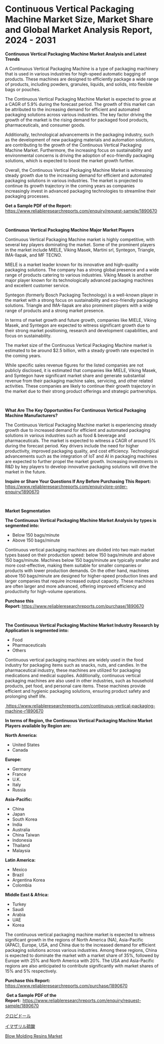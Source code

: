 <p><h1>Continuous Vertical Packaging Machine Market Size, Market Share and Global Market Analysis Report, 2024 - 2031</h1></p><p><strong>Continuous Vertical Packaging Machine Market Analysis and Latest Trends</strong></p>
<p><p>A Continuous Vertical Packaging Machine is a type of packaging machinery that is used in various industries for high-speed automatic bagging of products. These machines are designed to efficiently package a wide range of products, including powders, granules, liquids, and solids, into flexible bags or pouches.</p><p>The Continuous Vertical Packaging Machine Market is expected to grow at a CAGR of 5.9% during the forecast period. The growth of this market can be attributed to the increasing demand for efficient and automated packaging solutions across various industries. The key factor driving the growth of the market is the rising demand for packaged food products, pharmaceuticals, and consumer goods.</p><p>Additionally, technological advancements in the packaging industry, such as the development of new packaging materials and automation solutions, are contributing to the growth of the Continuous Vertical Packaging Machine Market. Furthermore, the increasing focus on sustainability and environmental concerns is driving the adoption of eco-friendly packaging solutions, which is expected to boost the market growth further.</p><p>Overall, the Continuous Vertical Packaging Machine Market is witnessing steady growth due to the increasing demand for efficient and automated packaging solutions in various industries. The market is projected to continue its growth trajectory in the coming years as companies increasingly invest in advanced packaging technologies to streamline their packaging processes.</p></p>
<p><strong>Get a Sample PDF of the Report:&nbsp;</strong> <a href="https://www.reliableresearchreports.com/enquiry/request-sample/1890670">https://www.reliableresearchreports.com/enquiry/request-sample/1890670</a></p>
<p>&nbsp;</p>
<p><strong>Continuous Vertical Packaging Machine Major Market Players</strong></p>
<p><p>Continuous Vertical Packaging Machine market is highly competitive, with several key players dominating the market. Some of the prominent players in the market include MIELE, Viking Masek, Martini srl, Syntegon, Triangle, IMA-Ilapak, and MF TECNO.</p><p>MIELE is a market leader known for its innovative and high-quality packaging solutions. The company has a strong global presence and a wide range of products catering to various industries. Viking Masek is another major player known for its technologically advanced packaging machines and excellent customer service.</p><p>Syntegon (formerly Bosch Packaging Technology) is a well-known player in the market with a strong focus on sustainability and eco-friendly packaging solutions. Triangle and IMA-Ilapak are also prominent players with a wide range of products and a strong market presence.</p><p>In terms of market growth and future growth, companies like MIELE, Viking Masek, and Syntegon are expected to witness significant growth due to their strong market positioning, research and development capabilities, and focus on sustainability.</p><p>The market size of the Continuous Vertical Packaging Machine market is estimated to be around $2.5 billion, with a steady growth rate expected in the coming years.</p><p>While specific sales revenue figures for the listed companies are not publicly disclosed, it is estimated that companies like MIELE, Viking Masek, and Syntegon have significant market share and generate substantial revenue from their packaging machine sales, servicing, and other related activities. These companies are likely to continue their growth trajectory in the market due to their strong product offerings and strategic partnerships.</p></p>
<p>&nbsp;</p>
<p><strong>What Are The Key Opportunities For Continuous Vertical Packaging Machine Manufacturers?</strong></p>
<p><p>The Continuous Vertical Packaging Machine market is experiencing steady growth due to increased demand for efficient and automated packaging solutions in various industries such as food & beverage and pharmaceuticals. The market is expected to witness a CAGR of around 5% during the forecast period. Key drivers include the need for higher productivity, improved packaging quality, and cost efficiency. Technological advancements such as the integration of IoT and AI in packaging machines are expected to further propel the market growth. Increasing investments in R&D by key players to develop innovative packaging solutions will drive the market in the future.</p></p>
<p><strong>Inquire or Share Your Questions If Any Before Purchasing This Report:</strong> <a href="https://www.reliableresearchreports.com/enquiry/pre-order-enquiry/1890670">https://www.reliableresearchreports.com/enquiry/pre-order-enquiry/1890670</a></p>
<p>&nbsp;</p>
<p><strong>Market Segmentation</strong></p>
<p><strong>The Continuous Vertical Packaging Machine Market Analysis by types is segmented into:</strong></p>
<p><ul><li>Below 150 bags/minute</li><li>Above 150 bags/minute</li></ul></p>
<p><p>Continuous vertical packaging machines are divided into two main market types based on their production speed: below 150 bags/minute and above 150 bags/minute. Machines below 150 bags/minute are typically smaller and more cost-effective, making them suitable for smaller companies or products with lower production demands. On the other hand, machines above 150 bags/minute are designed for higher-speed production lines and larger companies that require increased output capacity. These machines are often larger and more advanced, offering improved efficiency and productivity for high-volume operations.</p></p>
<p><strong>Purchase this Report:&nbsp;</strong><a href="https://www.reliableresearchreports.com/purchase/1890670">https://www.reliableresearchreports.com/purchase/1890670</a></p>
<p>&nbsp;</p>
<p><strong>The Continuous Vertical Packaging Machine Market Industry Research by Application is segmented into:</strong></p>
<p><ul><li>Food</li><li>Pharmaceuticals</li><li>Others</li></ul></p>
<p><p>Continuous vertical packaging machines are widely used in the food industry for packaging items such as snacks, nuts, and candies. In the pharmaceutical industry, these machines are utilized for packaging medications and medical supplies. Additionally, continuous vertical packaging machines are also used in other industries, such as household products, pet food, and personal care items. These machines provide efficient and hygienic packaging solutions, ensuring product safety and prolonging shelf life.</p></p>
<p><a href="https://www.reliableresearchreports.com/continuous-vertical-packaging-machine-r1890670">&nbsp;https://www.reliableresearchreports.com/continuous-vertical-packaging-machine-r1890670</a></p>
<p><strong>In terms of Region, the Continuous Vertical Packaging Machine Market Players available by Region are:</strong></p>
<p>
    <p> <strong> North America: </strong>
        <ul>
            <li>United States</li>
            <li>Canada</li>
        </ul>
        </p> 
    <p> <strong> Europe: </strong>
        <ul>
            <li>Germany</li>
            <li>France</li>
            <li>U.K.</li>
            <li>Italy</li>
            <li>Russia</li>
        </ul>
        </p> 
    <p> <strong> Asia-Pacific: </strong>
        <ul>
            <li>China</li>
            <li>Japan</li>
            <li>South Korea</li>
            <li>India</li>
            <li>Australia</li>
            <li>China Taiwan</li>
            <li>Indonesia</li>
            <li>Thailand</li>
            <li>Malaysia</li>
        </ul>
        </p> 
    <p> <strong> Latin America: </strong>
        <ul>
            <li>Mexico</li>
            <li>Brazil</li>
            <li>Argentina Korea</li>
            <li>Colombia</li>
        </ul>
        </p> 
    <p> <strong> Middle East & Africa: </strong>
        <ul>
            <li>Turkey</li>
            <li>Saudi</li>
            <li>Arabia</li>
            <li>UAE</li>
            <li>Korea</li>
        </ul>
    </p>
    </p>
<p><p>The continuous vertical packaging machine market is expected to witness significant growth in the regions of North America (NA), Asia-Pacific (APAC), Europe, USA, and China due to the increased demand for efficient packaging solutions across various industries. Among these regions, China is expected to dominate the market with a market share of 35%, followed by Europe with 25% and North America with 20%. The USA and Asia-Pacific regions are also anticipated to contribute significantly with market shares of 15% and 5% respectively.</p></p>
<p><strong>Purchase this Report: </strong><a href="https://www.reliableresearchreports.com/purchase/1890670">https://www.reliableresearchreports.com/purchase/1890670</a></p>
<p>&nbsp;<strong>Get a Sample PDF of the Report:&nbsp;&nbsp;</strong><a href="https://www.reliableresearchreports.com/enquiry/request-sample/1890670">https://www.reliableresearchreports.com/enquiry/request-sample/1890670</a></p>
<p><strong></strong></p>
<p><p><a href="https://github.com/leigh4852023/Market-Research-Report-List-1/blob/main/731885344726.md">クロピドール</a></p><p><a href="https://github.com/alyle7648/Market-Research-Report-List-1/blob/main/976765744725.md">イマザリル硫酸</a></p><p><a href="https://issuu.com/reportprime-2/docs/blow-molding-resins-market-size-2030.pptx">Blow Molding Resins Market</a></p></p>